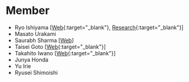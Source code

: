 # Member
- Ryo Ishiyama [[Web](https://ishiyeahman.github.io/){:target="_blank"}, [Research](https://sites.google.com/human.ait.kyushu-u.ac.jp/ishiyama){:target="_blank"}]
- Masato Urakami
- Saurabh Sharma [[Web](https://sou127.github.io/)]
- Taisei Goto [[Web](https://gototaisei.ochakumi.com/){:target="_blank"}]
- Takahito Iwano [[Web](https://www.sora44023.com/){:target="_blank"}]
- Junya Honda
- Yu Irie
- Ryusei Shimoishi